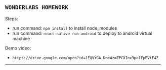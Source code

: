 ``WONDERLABS HOMEWORK``
--------------------------------

Steps:
+ run command: ``npm install`` to install node_modules
+ run command: ``react-native run-android`` to deploy to android virtual machine

Demo video: 
+ ``https://drive.google.com/open?id=1EQVYGA_Doe4zmZPCXInx3pa1EpEVtE4Z``

--------------------------------
